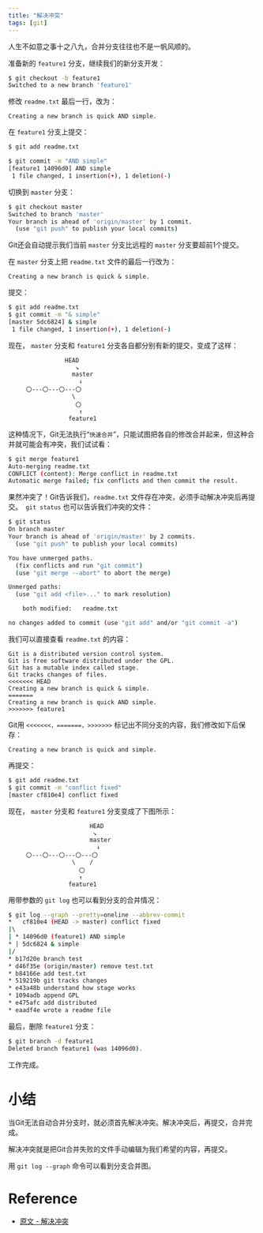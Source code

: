 ```yaml
---
title: "解决冲突"
tags: [git]
--- 
```


人生不如意之事十之八九，合并分支往往也不是一帆风顺的。

准备新的 `feature1` 分支，继续我们的新分支开发：

```sh
$ git checkout -b feature1
Switched to a new branch 'feature1'
```

修改 `readme.txt` 最后一行，改为：

```
Creating a new branch is quick AND simple.
```

在 `feature1` 分支上提交：

```sh
$ git add readme.txt

$ git commit -m "AND simple"
[feature1 14096d0] AND simple
 1 file changed, 1 insertion(+), 1 deletion(-)
```

切换到 `master` 分支：

```sh
$ git checkout master
Switched to branch 'master'
Your branch is ahead of 'origin/master' by 1 commit.
  (use "git push" to publish your local commits)
```

Git还会自动提示我们当前 `master` 分支比远程的 `master` 分支要超前1个提交。

在 `master` 分支上把 `readme.txt` 文件的最后一行改为：

```
Creating a new branch is quick & simple.
```

提交：

```sh
$ git add readme.txt 
$ git commit -m "& simple"
[master 5dc6824] & simple
 1 file changed, 1 insertion(+), 1 deletion(-)
```

现在， `master` 分支和 `feature1` 分支各自都分别有新的提交，变成了这样：

```
                HEAD
                   ↘
                  master
                    ↓
     〇---〇---〇---〇   
                  \
                   〇
                    ↑
                 feature1
```

这种情况下，Git无法执行“`快速合并`”，只能试图把各自的修改合并起来，但这种合并就可能会有冲突，我们试试看：

```sh
$ git merge feature1
Auto-merging readme.txt
CONFLICT (content): Merge conflict in readme.txt
Automatic merge failed; fix conflicts and then commit the result.
```

果然冲突了！Git告诉我们，`readme.txt` 文件存在冲突，必须手动解决冲突后再提交。` git status` 也可以告诉我们冲突的文件：

```sh
$ git status
On branch master
Your branch is ahead of 'origin/master' by 2 commits.
  (use "git push" to publish your local commits)

You have unmerged paths.
  (fix conflicts and run "git commit")
  (use "git merge --abort" to abort the merge)

Unmerged paths:
  (use "git add <file>..." to mark resolution)

	both modified:   readme.txt

no changes added to commit (use "git add" and/or "git commit -a")
```

我们可以直接查看 `readme.txt` 的内容：

```
Git is a distributed version control system.
Git is free software distributed under the GPL.
Git has a mutable index called stage.
Git tracks changes of files.
<<<<<<< HEAD
Creating a new branch is quick & simple.
=======
Creating a new branch is quick AND simple.
>>>>>>> feature1
```

Git用 `<<<<<<<，=======，>>>>>>>` 标记出不同分支的内容，我们修改如下后保存：

```
Creating a new branch is quick and simple.
```

再提交：

```sh
$ git add readme.txt 
$ git commit -m "conflict fixed"
[master cf810e4] conflict fixed
```

现在， `master` 分支和 `feature1` 分支变成了下图所示：


```
                       HEAD
                        ↘
                       master
                         ↓
     〇---〇---〇---〇---〇   
                  \    /
                    〇
                    ↑
                 feature1
```


用带参数的 `git log` 也可以看到分支的合并情况：

```sh
$ git log --graph --pretty=oneline --abbrev-commit
*   cf810e4 (HEAD -> master) conflict fixed
|\  
| * 14096d0 (feature1) AND simple
* | 5dc6824 & simple
|/  
* b17d20e branch test
* d46f35e (origin/master) remove test.txt
* b84166e add test.txt
* 519219b git tracks changes
* e43a48b understand how stage works
* 1094adb append GPL
* e475afc add distributed
* eaadf4e wrote a readme file
```

最后，删除 `feature1` 分支：

```sh
$ git branch -d feature1
Deleted branch feature1 (was 14096d0).
```

工作完成。

# 小结
当Git无法自动合并分支时，就必须首先解决冲突。解决冲突后，再提交，合并完成。

解决冲突就是把Git合并失败的文件手动编辑为我们希望的内容，再提交。

用 `git log --graph` 命令可以看到分支合并图。
# Reference

- [原文 - 解决冲突](https://www.liaoxuefeng.com/wiki/896043488029600/900004111093344)
